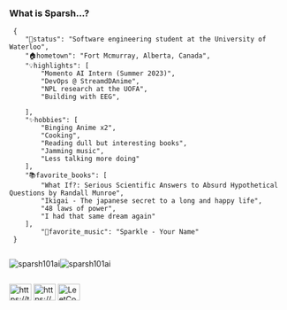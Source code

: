 <h3 align="left">What is Sparsh...?</h3>
  
     {
        "💼status": "Software engineering student at the University of Waterloo",
        "🏠hometown": "Fort Mcmurray, Alberta, Canada",
        "💡highlights": [
            "Momento AI Intern (Summer 2023)",
            "DevOps @ StreamdDAnime",
            "NPL research at the UOFA",
            "Building with EEG",
            
        ],
        "✨hobbies": [
            "Binging Anime x2",
            "Cooking",
            "Reading dull but interesting books",
            "Jamming music",
            "Less talking more doing"
        ],
        "📚favorite_books": [
            "What If?: Serious Scientific Answers to Absurd Hypothetical Questions by Randall Munroe",
            "Ikigai - The japanese secret to a long and happy life",
            "48 laws of power",
            "I had that same dream again"
        ],
            "🎵favorite_music": "Sparkle - Your Name"
     }
  
<div style="display: flex;">
    <p><img align="center" src="https://github-readme-streak-stats.herokuapp.com/?user=sparsh101ai&" alt="sparsh101ai" /></p>
    <p><img align="center" src="https://github-readme-stats.vercel.app/api/top-langs?username=sparsh101ai&show_icons=true&locale=en&layout=compact" alt="sparsh101ai" /></p>
</div>

<p align="left">
    <a href="https://twitter.com/https://twitter.com/i/flow/login?redirect_after_login=%2fsparshp40310320%3flang%3den" target="blank"><img align="center" src="https://raw.githubusercontent.com/rahuldkjain/github-profile-readme-generator/master/src/images/icons/Social/twitter.svg" alt="https://twitter.com/i/flow/login?redirect_after_login=%2fsparshp40310320%3flang%3den" height="30" width="40" /></a>
    <a href="https://linkedin.com/in/https://www.linkedin.com/in/sparsh-patel-54762b186/" target="blank"><img align="center" src="https://raw.githubusercontent.com/rahuldkjain/github-profile-readme-generator/master/src/images/icons/Social/linked-in-alt.svg" alt="https://www.linkedin.com/in/sparsh-patel-54762b186/" height="30" width="40" /></a>
    <a href="https://leetcode.com/sparshpatel6165/" target="blank"><img align="center" src="https://raw.githubusercontent.com/rahuldkjain/github-profile-readme-generator/master/src/images/icons/Social/leet-code.svg" alt="LeetCode Profile" height="30" width="40" /></a>
</p>

